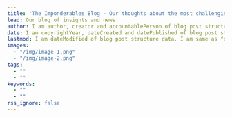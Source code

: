 ```yaml
---
title: 'The Imponderables Blog - Our thoughts about the most challenging aspects of cyber security risk.'
lead: Our blog of insights and news
author: I am author, creator and accountablePerson of blog post structure data. I come from config.toml if not specified here
date: I am copyrightYear, dateCreated and datePublished of blog post structure data
lastmod: I am dateModified of blog post structure data. I am same as "date" if not specified. 
images:
  - "/img/image-1.png"
  - "/img/image-2.png"
tags:
  - ""
  - ""
keywords:
  - ""
  - ""
rss_ignore: false
---
```

